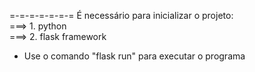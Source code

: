 =-=-=-=-=-=-= É necessário para inicializar o projeto: <br>
===> 1. python <br>
===> 2. flask framework <br>
* Use o comando "flask run" para executar o programa
